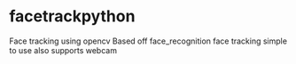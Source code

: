 # facetrackpython
Face tracking using opencv
Based off face_recognition face tracking
simple to use
also supports webcam
